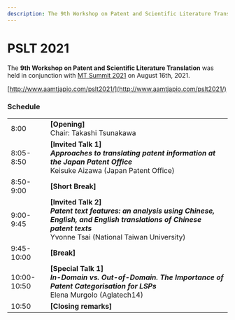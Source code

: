 ```yaml
---
description: The 9th Workshop on Patent and Scientific Literature Translation
---
```


# PSLT 2021

The **9th Workshop on Patent and Scientific Literature Translation** was held in conjunction with [MT Summit 2021](mtsummit2021.md) on August 16th, 2021.

[http://www.aamtjapio.com/pslt2021/](http://www.aamtjapio.com/pslt2021/)

### Schedule
| | |
| -- | -- |
| 8:00 | **[Opening]** <br>Chair: Takashi Tsunakawa |
| 8:05-8:50 | **[Invited Talk 1]** <br>_**Approaches to translating patent information at the Japan Patent Office**_ <br>Keisuke Aizawa (Japan Patent Office) |
| 8:50-9:00 | **[Short Break]** |
| 9:00-9:45 | **[Invited Talk 2]** <br>_**Patent text features: an analysis using Chinese, English, and English translations of Chinese patent texts**_ <br>Yvonne Tsai (National Taiwan University) |
| 9:45-10:00 | **[Break]** |
| 10:00-10:50 | **[Special Talk 1]** <br>_**In-Domain vs. Out-of-Domain. The Importance of Patent Categorisation for LSPs**_ <br>Elena Murgolo (Aglatech14) |
| 10:50 | **[Closing remarks]** |
